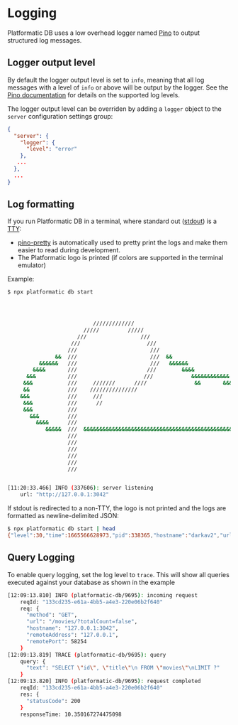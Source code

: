 # Logging

Platformatic DB uses a low overhead logger named [Pino](https://github.com/pinojs/pino)
to output structured log messages.

## Logger output level

By default the logger output level is set to `info`, meaning that all log messages
with a level of `info` or above will be output by the logger. See the
[Pino documentation](https://github.com/pinojs/pino/blob/master/docs/api.md#level-string)
for details on the supported log levels.

The logger output level can be overriden by adding a `logger` object to the `server`
configuration settings group:

```json title="platformatic.db.json"
{
  "server": {
    "logger": {
      "level": "error"
    },
   ...
  },
  ...
}
```

## Log formatting

If you run Platformatic DB in a terminal, where standard out ([stdout](https://en.wikipedia.org/wiki/Standard_streams#Standard_output_(stdout)))
is a [TTY](https://en.wikipedia.org/wiki/Tty_(Unix)):

- [pino-pretty](https://github.com/pinojs/pino-pretty) is automatically used
to pretty print the logs and make them easier to read during development.
- The Platformatic logo is printed (if colors are supported in the terminal emulator)

Example:

```bash
$ npx platformatic db start




                           /////////////
                        /////         /////
                      ///                 ///
                    ///                     ///
                   ///                       ///
               &&  ///                       ///  &&
          &&&&&&   ///                       ///   &&&&&&
        &&&&       ///                      ///        &&&&
      &&&          ///                     ///            &&&&&&&&&&&&
     &&&           ///     ///////      ////               &&       &&&&&
     &&            ///    ///////////////                               &&&
    &&&            ///     ///                                           &&&
     &&&           ///      //                                            &&
     &&&           ///                                                    &&
       &&&         ///                                                   &&&
         &&&&      ///                                                 &&&
            &&&&&  ///  &&&&&&&&&&&&&&&&&&&&&&&&&&&&&&&&&&&&&&&&&&&&&&&&
                   ///
                   ///
                   ///
                   ///
                   ///
                   ///


[11:20:33.466] INFO (337606): server listening
    url: "http://127.0.0.1:3042"

```

If stdout is redirected to a non-TTY, the logo is not printed and the logs are
formatted as newline-delimited JSON:

```bash
$ npx platformatic db start | head
{"level":30,"time":1665566628973,"pid":338365,"hostname":"darkav2","url":"http://127.0.0.1:3042","msg":"server listening"}
```

## Query Logging

To enable query logging, set the log level to `trace`. This will show all queries executed against your database as shown in the example

```bash
[12:09:13.810] INFO (platformatic-db/9695): incoming request
    reqId: "133cd235-e61a-4bb5-a4e3-220e06b2f640"
    req: {
      "method": "GET",
      "url": "/movies/?totalCount=false",
      "hostname": "127.0.0.1:3042",
      "remoteAddress": "127.0.0.1",
      "remotePort": 58254
    }
[12:09:13.819] TRACE (platformatic-db/9695): query
    query: {
      "text": "SELECT \"id\", \"title\"\n FROM \"movies\"\nLIMIT ?"
    }
[12:09:13.820] INFO (platformatic-db/9695): request completed
    reqId: "133cd235-e61a-4bb5-a4e3-220e06b2f640"
    res: {
      "statusCode": 200
    }
    responseTime: 10.350167274475098
```
